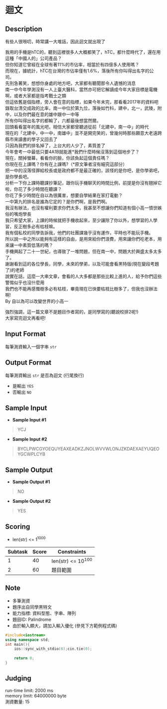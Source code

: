 # 迴文
## Description
有些人很嘮叨，時常講一大堆話，因此迴文就出現了  

我用的手機是hTC的，聽到這裡很多人大概都笑了，hTC，都什麼時代了，還在用這種「中國人的」公司產品？  
但你知道它曾經在全球有著11%的市佔率，相當於有四億多人使用嗎？  
而現在，據統計，hTC在台灣的市佔率僅有1.6%，落後所有你叫得出名字的公司。  
先別急著笑，想想你身處的地方吧，大家都有聽聞那令人遺憾的消息  
南一中今年學測沒有一人上臺大醫科，當然亦可把它解讀成今年大家目標是電機啊，或者大家都是指考戰士之類  
但這依舊是個指標，旁人會在意的指標，如果今年未完，那看看2017年的資料吧  
錄取台清交成政的比率，南一中位於第九位，落後如竹科，建中，北一，武陵，附中，以及你們最在意的雄中跟中一中等  
所有你叫得出名字的都輸了，六都最後想當然爾。  
回頭看看當年的風光吧，相信大家都曾聽過從前「北建中，南一中」的時代  
現在的「北建中，中一中，南雄中」並不是開完笑的，曾幾何時那些願意大老遠跨縣市來讀書的學子又回去了  
只因為我們的排名掉了，上台大的人少了，素質差了  
今年會考一中最低只要4A1B就能進*我們什麼時候沒落到這個地步了？  
現在，關掉螢幕，看看你的臉，你該負起這個責任嗎？  
你現在在上課嗎？你有在上課嗎?（*原文筆者沒有細究這部分）  
把一中的沒落怪罪給校長或是政府都不是最正確的，該怪的是你吧，是你學弟吧，是你學長吧。  
分析一下你上課時聽課抄筆記，跟你玩手機聊天的時間比例，前提是你沒有翹掉它啦，你花了多少時間在聽課？  
你花了多少時間在自以為很厲害，想要自學結果在家打電動？  
一中第九的排名是誰為它定的？是你們啊，是我們啊。  
我沒有辦法，也沒有權利要求你們太多，我甚至不想讓你們知道有個小高一憤世嫉俗的嘴炮學長  
我只希望大家，上課的時候就把手機收起來，至少讓除了你以外，想學習的人學習，反正樹多必有枯枝嘛。  
我有個私校的同學告訴我，他們的社團課幾乎沒有運作，平時也不能玩手機。  
所以說一中之所以能夠有這樣的自由，是用來給你們浪費，用來讓你們吃老本，用來讓一中素質低落的嗎？  
手機興起了二十一世紀，也導致了一堆問題，但在南一中，問題大於興盛太多太多了。  
謝謝看到這的各位學長，同學，未來的學弟，以及可能會看黑特版(現在變段考題了)的老師  
說實在話，這麼一大串文章，會看的人大多都是那些比較上進的人，給予你們這些警惕似乎也沒什麼用  
我們也不能再感慨樹多必有枯枝，畢竟現在已快要枯枝比樹多了，但我也沒辦法啊!  
By 自以為可以改變世界的小高一  

強烈強調，這一篇文章不是題目作者寫的，是同學寫的(聽說校排2呢!)  
大家寫完迴文再看吧!  

## Input  Format
每筆測資輸入一個字串 ` str `  
	
## Output Format
每筆測資輸出 ` str ` 是否為迴文 (行尾換行)  
  - 是輸出 `YES`    
  - 否輸出 `NO`  
## Sample Input
  - **Sample Input #1**  
  > YCJ  
  
  - **Sample Input #2**  
  > BYCLPWCGYOEQUYEAXEADKZJNOLWVVWLONJZKDAEXAEYUQEOYGCWPLCYB    
  
## Sample Output
  - **Sample Output #1**
  > NO  
  
  - **Sample Output #2**
  > YES  
  
## Scoring 
  * len(str) <= 1<sup>1000</sup>
  
| Subtask | Score | Constraints 
| ------- | ----- | -----------   
| 1       | 40    |  len(str) <= 10<sup>100</sup>  
| 2       | 60    | 題目範圍 

## Note
  * 多筆測資  
  * 題序出自同學黑特文  
  * 能力指標: 資料型態、字串、陣列  
  * 題目ID: Palindrome  
  * 由於輸入頗大，請加入輸入優化 (參見下方範例程式碼)
```cpp
#include<iostream>
using namespace std;
int main(){
	ios::sync_with_stdio(0);cin.tie(0);
	
	return 0;
}
```
## Judging
run-time limit: 2000 ms  
memory limit: 64000000 byte  
測資數量: 15
